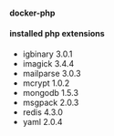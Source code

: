 #### docker-php

#### installed php extensions
* igbinary 3.0.1
* imagick 3.4.4
* mailparse 3.0.3
* mcrypt 1.0.2
* mongodb 1.5.3
* msgpack 2.0.3
* redis 4.3.0
* yaml 2.0.4
